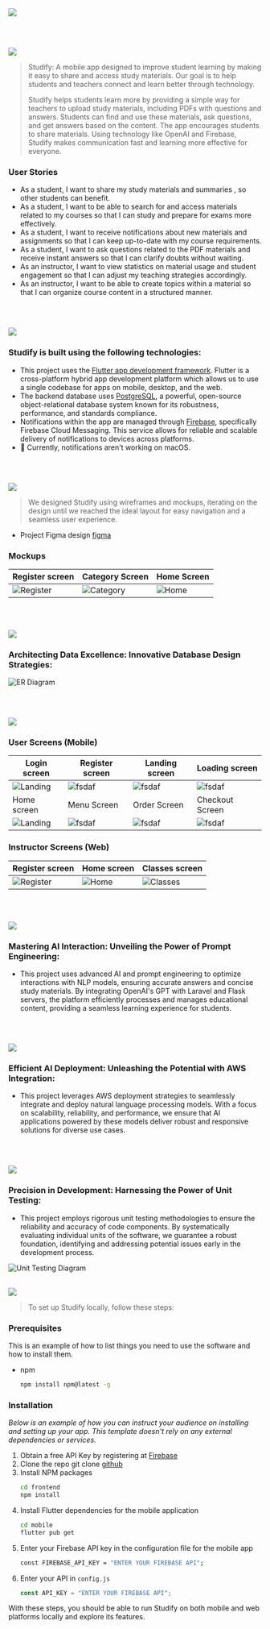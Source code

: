 <img src="./readme/title1.svg"/>

<br><br>

<!-- project philosophy -->
<img src="./readme/title2.svg"/>

> Studify: A mobile app designed to improve student learning by making it easy to share and access study materials. Our goal is to help students and teachers connect and learn better through technology.
>
> Studify helps students learn more by providing a simple way for teachers to upload study materials, including PDFs with questions and answers. Students can find and use these materials, ask questions, and get answers based on the content. The app encourages students to share materials. Using technology like OpenAI and Firebase, Studify makes communication fast and learning more effective for everyone.

### User Stories

- As a student, I want to share my study materials and summaries , so other students can benefit.
- As a student, I want to be able to search for and access materials related to my courses so that I can study and prepare for exams more effectively.
- As a student, I want to receive notifications about new materials and assignments so that I can keep up-to-date with my course requirements.
- As a student, I want to ask questions related to the PDF materials and receive instant answers so that I can clarify doubts without waiting.
- As an instructor, I want to view statistics on material usage and student engagement so that I can adjust my teaching strategies accordingly.
- As an instructor, I want to be able to create topics within a material so that I can organize course content in a structured manner.

<br><br>

<!-- Tech stack -->
<img src="./readme/title3.svg"/>

### Studify is built using the following technologies:

- This project uses the [Flutter app development framework](https://flutter.dev/). Flutter is a cross-platform hybrid app development platform which allows us to use a single codebase for apps on mobile, desktop, and the web.
- The backend database uses [PostgreSQL](https://www.postgresql.org/), a powerful, open-source object-relational database system known for its robustness, performance, and standards compliance.
- Notifications within the app are managed through [Firebase](https://firebase.google.com/), specifically Firebase Cloud Messaging. This service allows for reliable and scalable delivery of notifications to devices across platforms.
- 🚨 Currently, notifications aren't working on macOS.

<br><br>

<!-- UI UX -->
<img src="./readme/title4.svg"/>

> We designed Studify using wireframes and mockups, iterating on the design until we reached the ideal layout for easy navigation and a seamless user experience.

- Project Figma design [figma](https://www.figma.com/file/gY2RkjNNiUb3fWZdRxAb3B/Final-Project?type=design&node-id=0%3A1&mode=design&t=H9cFcGzmbFVlpID6-1)

### Mockups

| Register screen                          | Category Screen                         | Home Screen                              |
| ---------------------------------------- | --------------------------------------- | ---------------------------------------- |
| ![Register](./readme/demo/Sign%20Up.svg) | ![Category](./readme/demo/Category.svg) | ![Home](./readme/demo/home%20screen.svg) |

<br><br>

<!-- Database Design -->
<img src="./readme/title5.svg"/>

### Architecting Data Excellence: Innovative Database Design Strategies:

![ER Diagram](./readme/demo/studify-erd.png)

<br><br>

<!-- Implementation -->
<img src="./readme/title6.svg"/>

### User Screens (Mobile)

| Login screen                              | Register screen                         | Landing screen                          | Loading screen                          |
| ----------------------------------------- | --------------------------------------- | --------------------------------------- | --------------------------------------- |
| ![Landing](https://placehold.co/900x1600) | ![fsdaf](https://placehold.co/900x1600) | ![fsdaf](https://placehold.co/900x1600) | ![fsdaf](https://placehold.co/900x1600) |
| Home screen                               | Menu Screen                             | Order Screen                            | Checkout Screen                         |
| ![Landing](https://placehold.co/900x1600) | ![fsdaf](https://placehold.co/900x1600) | ![fsdaf](https://placehold.co/900x1600) | ![fsdaf](https://placehold.co/900x1600) |

### Instructor Screens (Web)

| Register screen                           | Home screen                         | Classes screen                            |
| ----------------------------------------- | ----------------------------------- | ----------------------------------------- |
| ![Register](./readme/demo/signup-web.png) | ![Home](./readme/demo/home-web.png) | ![Classes](./readme/demo/classes-web.png) |

<br><br>

<!-- Prompt Engineering -->
<img src="./readme/title7.svg"/>

### Mastering AI Interaction: Unveiling the Power of Prompt Engineering:

- This project uses  advanced AI and prompt engineering to optimize interactions with NLP models, ensuring accurate answers and concise study materials. By integrating OpenAI's GPT with Laravel and Flask servers, the platform efficiently processes and manages educational content, providing a seamless learning experience for students.

<br><br>

<!-- AWS Deployment -->
<img src="./readme/title8.svg"/>

### Efficient AI Deployment: Unleashing the Potential with AWS Integration:

- This project leverages AWS deployment strategies to seamlessly integrate and deploy natural language processing models. With a focus on scalability, reliability, and performance, we ensure that AI applications powered by these models deliver robust and responsive solutions for diverse use cases.

<br><br>

<!-- Unit Testing -->
<img src="./readme/title9.svg"/>

### Precision in Development: Harnessing the Power of Unit Testing:

- This project employs rigorous unit testing methodologies to ensure the reliability and accuracy of code components. By systematically evaluating individual units of the software, we guarantee a robust foundation, identifying and addressing potential issues early in the development process.

![Unit Testing Diagram](./readme/demo/Tests.png)
<br><br>

<!-- How to run -->
<img src="./readme/title10.svg"/>

> To set up Studify locally, follow these steps:

### Prerequisites

This is an example of how to list things you need to use the software and how to install them.

- npm
  ```sh
  npm install npm@latest -g
  ```

### Installation

_Below is an example of how you can instruct your audience on installing and setting up your app. This template doesn't rely on any external dependencies or services._

1. Obtain a free API Key by registering at [Firebase](https://firebase.google.com/)
2. Clone the repo
   git clone [github](https://github.com/ali-mansour21/Studify-App)
3. Install NPM packages
   ```sh
   cd frontend
   npm install
   ```
4. Install Flutter dependencies for the mobile application
   ```sh
   cd mobile
   flutter pub get
   ```
5. Enter your Firebase API key in the configuration file for the mobile app
   ```sh
   const FIREBASE_API_KEY = "ENTER YOUR FIREBASE API";
   ```
6. Enter your API in `config.js`
   ```js
   const API_KEY = "ENTER YOUR FIREBASE API";
   ```

With these steps, you should be able to run Studify on both mobile and web platforms locally and explore its features.
